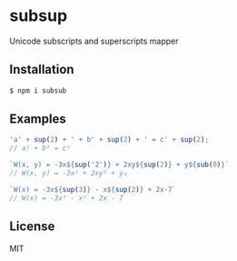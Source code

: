 # subsup
Unicode subscripts and superscripts mapper

## Installation

```sh
$ npm i subsub
```

## Examples

```js
'a' + sup(2) + ' + b' + sup(2) + ' = c' + sup(2);
// a² + b² = c²
```

```js
`W(x, y) = -3x${sup('2')} + 2xy${sup(2)} + y${sub(0)}`
// W(x, y) = -3x² + 2xy² + y₀
```

```js
`W(x) = -3x${sup(3)} - x${sup(2)} + 2x-7`
// W(x) = -3x³ - x² + 2x - 7
```

## License

MIT
